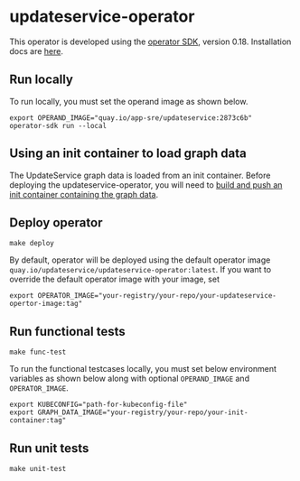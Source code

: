 # updateservice-operator

This operator is developed using the [operator SDK][operator-sdk], version 0.18.
Installation docs are [here][operator-sdk-installation].

## Run locally

To run locally, you must set the operand image as shown below.

```
export OPERAND_IMAGE="quay.io/app-sre/updateservice:2873c6b" 
operator-sdk run --local
```

## Using an init container to load graph data

The UpdateService graph data is loaded from an init container. Before deploying 
the updateservice-operator, you will need to [build and push an init container containing the graph data](docs/graph-data-init-container.md).

## Deploy operator

```
make deploy
```

By default, operator will be deployed using the default operator image `quay.io/updateservice/updateservice-operator:latest`. If you want to override the default operator image with your image, set 

```
export OPERATOR_IMAGE="your-registry/your-repo/your-updateservice-opertor-image:tag"
```

## Run functional tests

```
make func-test
```

To run the functional testcases locally, you must set below environment variables as shown below along with optional `OPERAND_IMAGE` and `OPERATOR_IMAGE`.

```
export KUBECONFIG="path-for-kubeconfig-file"
export GRAPH_DATA_IMAGE="your-registry/your-repo/your-init-container:tag"
```

## Run unit tests

```
make unit-test
```

[operator-sdk]: https://sdk.operatorframework.io/docs/
[operator-sdk-installation]: https://v0-18-x.sdk.operatorframework.io/docs/install-operator-sdk/
